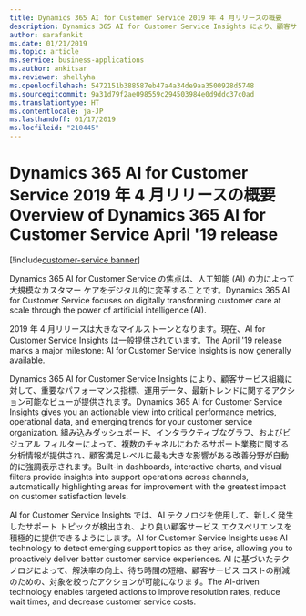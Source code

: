 ```yaml
---
title: Dynamics 365 AI for Customer Service 2019 年 4 月リリースの概要
description: Dynamics 365 AI for Customer Service Insights により、顧客サービス組織に対して、重要なパフォーマンス指標、運用データ、最新トレンドに関するアクション可能なビューが提供されます。
author: sarafankit
ms.date: 01/21/2019
ms.topic: article
ms.service: business-applications
ms.author: ankitsar
ms.reviewer: shellyha
ms.openlocfilehash: 5472151b388587eb47a4a34de9aa3500928d5748
ms.sourcegitcommit: 9a31d79f2ae098559c294503984e0d9ddc37c0ad
ms.translationtype: HT
ms.contentlocale: ja-JP
ms.lasthandoff: 01/17/2019
ms.locfileid: "210445"
---
```

# <a name="overview-of-dynamics-365-ai-for-customer-service-april-19-release"></a><span data-ttu-id="109b3-103">Dynamics 365 AI for Customer Service 2019 年 4 月リリースの概要</span><span class="sxs-lookup"><span data-stu-id="109b3-103">Overview of Dynamics 365 AI for Customer Service April '19 release</span></span>
[!include[customer-service banner](../../includes/customer-service.md)]


<span data-ttu-id="109b3-104">Dynamics 365 AI for Customer Service の焦点は、人工知能 (AI) の力によって大規模なカスタマー ケアをデジタル的に変革することです。</span><span class="sxs-lookup"><span data-stu-id="109b3-104">Dynamics 365 AI for Customer Service focuses on digitally transforming customer care at scale through the power of artificial intelligence (AI).</span></span>

<span data-ttu-id="109b3-105">2019 年 4 月リリースは大きなマイルストーンとなります。現在、AI for Customer Service Insights は一般提供されています。</span><span class="sxs-lookup"><span data-stu-id="109b3-105">The April '19 release marks a major milestone: AI for Customer Service Insights is now generally available.</span></span>

<span data-ttu-id="109b3-106">Dynamics 365 AI for Customer Service Insights により、顧客サービス組織に対して、重要なパフォーマンス指標、運用データ、最新トレンドに関するアクション可能なビューが提供されます。</span><span class="sxs-lookup"><span data-stu-id="109b3-106">Dynamics 365 AI for Customer Service Insights gives you an actionable view into critical performance metrics, operational data, and emerging trends for your customer service organization.</span></span> <span data-ttu-id="109b3-107">組み込みダッシュボード、インタラクティブなグラフ、およびビジュアル フィルターによって、複数のチャネルにわたるサポート業務に関する分析情報が提供され、顧客満足レベルに最も大きな影響がある改善分野が自動的に強調表示されます。</span><span class="sxs-lookup"><span data-stu-id="109b3-107">Built-in dashboards, interactive charts, and visual filters provide insights into support operations across channels, automatically highlighting areas for improvement with the greatest impact on customer satisfaction levels.</span></span>

<span data-ttu-id="109b3-108">AI for Customer Service Insights では、AI テクノロジを使用して、新しく発生したサポート トピックが検出され、より良い顧客サービス エクスペリエンスを積極的に提供できるようにします。</span><span class="sxs-lookup"><span data-stu-id="109b3-108">AI for Customer Service Insights uses AI technology to detect emerging support topics as they arise, allowing you to proactively deliver better customer service experiences.</span></span> <span data-ttu-id="109b3-109">AI に基づいたテクノロジによって、解決率の向上、待ち時間の短縮、顧客サービス コストの削減のための、対象を絞ったアクションが可能になります。</span><span class="sxs-lookup"><span data-stu-id="109b3-109">The AI-driven technology enables targeted actions to improve resolution rates, reduce wait times, and decrease customer service costs.</span></span>
